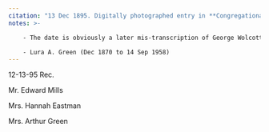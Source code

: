 ```yaml
---
citation: "13 Dec 1895. Digitally photographed entry in **Congregational Church 1868-1933 Minutes of Meetings and Membership**, used with permission from Caroline Valley Community Church"
notes: >-

    - The date is obviously a later mis-transcription of George Wolcott's earlier entry, where the 6 could easily be mistaken for a 5.

    - Lura A. Green (Dec 1870 to 14 Sep 1958)
---
```


12-13-95 Rec.
 
Mr. Edward Mills

Mrs. Hannah Eastman

Mrs. Arthur Green

